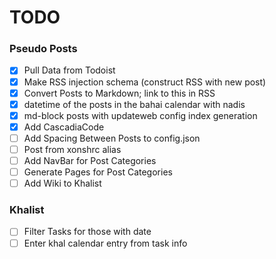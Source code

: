 # TODO

### Pseudo Posts
- [x] Pull Data from Todoist
- [x] Make RSS injection schema (construct RSS with new post)
- [x] Convert Posts to Markdown; link to this in RSS
- [x] datetime of the posts in the bahai calendar with nadis
- [x] md-block posts with updateweb config index generation
- [x] Add CascadiaCode
- [ ] Add Spacing Between Posts to config.json
- [ ] Post from xonshrc alias
- [ ] Add NavBar for Post Categories
- [ ] Generate Pages for Post Categories
- [ ] Add Wiki to Khalist

### Khalist 
- [ ] Filter Tasks for those with date 
- [ ] Enter khal calendar entry from task info
